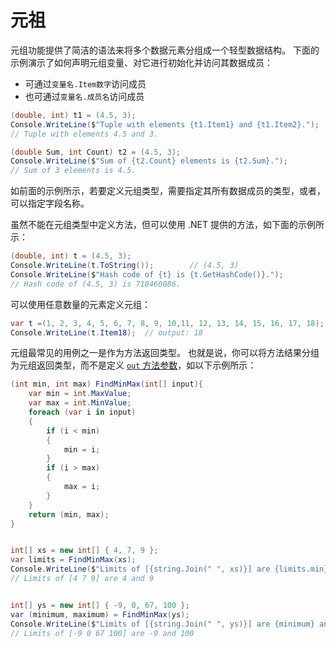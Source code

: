 # 元祖

元组功能提供了简洁的语法来将多个数据元素分组成一个轻型数据结构。 下面的示例演示了如何声明元组变量、对它进行初始化并访问其数据成员：

- 可通过`变量名.Item数字`访问成员
- 也可通过`变量名.成员名`访问成员

```cs
(double, int) t1 = (4.5, 3);
Console.WriteLine($"Tuple with elements {t1.Item1} and {t1.Item2}.");
// Tuple with elements 4.5 and 3.

(double Sum, int Count) t2 = (4.5, 3);
Console.WriteLine($"Sum of {t2.Count} elements is {t2.Sum}.");
// Sum of 3 elements is 4.5.
```

如前面的示例所示，若要定义元组类型，需要指定其所有数据成员的类型，或者，可以指定字段名称。

虽然不能在元组类型中定义方法，但可以使用 .NET 提供的方法，如下面的示例所示：

```cs
(double, int) t = (4.5, 3);
Console.WriteLine(t.ToString());		// (4.5, 3)
Console.WriteLine($"Hash code of {t} is {t.GetHashCode()}.");
// Hash code of (4.5, 3) is 718460086.
```

可以使用任意数量的元素定义元组：

```csharp
var t =(1, 2, 3, 4, 5, 6, 7, 8, 9, 10,11, 12, 13, 14, 15, 16, 17, 18);
Console.WriteLine(t.Item18);  // output: 18
```

元组最常见的用例之一是作为方法返回类型。 也就是说，你可以将方法结果分组为元组返回类型，而不是定义 [`out` 方法参数](https://learn.microsoft.com/zh-cn/dotnet/csharp/language-reference/keywords/method-parameters#out-parameter-modifier)，如以下示例所示：

```cs
(int min, int max) FindMinMax(int[] input){
    var min = int.MaxValue;
    var max = int.MinValue;
    foreach (var i in input)
    {
        if (i < min)
        {
            min = i;
        }
        if (i > max)
        {
            max = i;
        }
    }
    return (min, max);
}


int[] xs = new int[] { 4, 7, 9 };
var limits = FindMinMax(xs);
Console.WriteLine($"Limits of [{string.Join(" ", xs)}] are {limits.min} and {limits.max}");
// Limits of [4 7 9] are 4 and 9


int[] ys = new int[] { -9, 0, 67, 100 };
var (minimum, maximum) = FindMinMax(ys);
Console.WriteLine($"Limits of [{string.Join(" ", ys)}] are {minimum} and {maximum}");
// Limits of [-9 0 67 100] are -9 and 100
```

